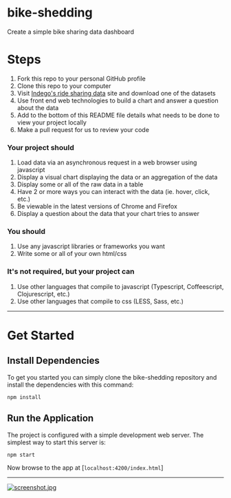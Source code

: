 # bike-shedding
Create a simple bike sharing data dashboard

# Steps
1. Fork this repo to your personal GitHub profile
2. Clone this repo to your computer
3. Visit [Indego's ride sharing data](https://www.rideindego.com/about/data/) site and download one of the datasets
4. Use front end web technologies to build a chart and answer a question about the data
5. Add to the bottom of this README file details what needs to be done to view your project locally
6. Make a pull request for us to review your code

### Your project should
1. Load data via an asynchronous request in a web browser using javascript
2. Display a visual chart displaying the data or an aggregation of the data
3. Display some or all of the raw data in a table
4. Have 2 or more ways you can interact with the data (ie. hover, click, etc.)
5. Be viewable in the latest versions of Chrome and Firefox
6. Display a question about the data that your chart tries to answer

### You should
1. Use any javascript libraries or frameworks you want
2. Write some or all of your own html/css

### It's not required, but your project can
1. Use other languages that compile to javascript (Typescript, Coffeescript, Clojurescript, etc.)
2. Use other languages that compile to css (LESS, Sass, etc.)


_________________________________________________________________________________________________________

# Get Started

## Install Dependencies

To get you started you can simply clone the bike-shedding repository and install the dependencies with this command:


```
npm install
```

## Run the Application

The project is configured with a simple development web server. The simplest way to start this server is:

```
npm start
``````

Now browse to the app at [`localhost:4200/index.html`]

_________________________________________________________________________________________________________

[![screenshot.jpg](https://s9.postimg.org/q69vw6gm7/screenshot.jpg)](https://postimg.org/image/mzfccjw63/)
